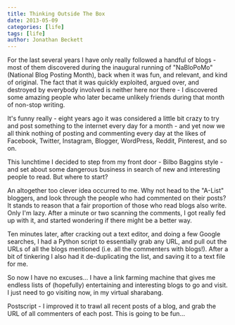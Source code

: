 ```yaml
---
title: Thinking Outside The Box
date: 2013-05-09
categories: [life]
tags: [life]
author: Jonathan Beckett
---
```


For the last several years I have only really followed a handful of blogs - most of them discovered during the inaugural running of "NaBloPoMo" (National Blog Posting Month), back when it was fun, and relevant, and kind of original. The fact that it was quickly exploited, argued over, and destroyed by everybody involved is neither here nor there - I discovered some amazing people who later became unlikely friends during that month of non-stop writing.

It's funny really - eight years ago it was considered a little bit crazy to try and post something to the internet every day for a month - and yet now we all think nothing of posting and commenting every day at the likes of Facebook, Twitter, Instagram, Blogger, WordPress, Reddit, Pinterest, and so on.

This lunchtime I decided to step from my front door - Bilbo Baggins style - and set about some dangerous business in search of new and interesting people to read. But where to start?

An altogether too clever idea occurred to me. Why not head to the "A-List" bloggers, and look through the people who had commented on their posts? It stands to reason that a fair proportion of those who read blogs also write. Only I'm lazy. After a minute or two scanning the comments, I got really fed up with it, and started wondering if there might be a better way.

Ten minutes later, after cracking out a text editor, and doing a few Google searches, I had a Python script to essentially grab any URL, and pull out the URLs of all the blogs mentioned (i.e. all the commenters with blogs!). After a bit of tinkering I also had it de-duplicating the list, and saving it to a text file for me.

So now I have no excuses... I have a link farming machine that gives me endless lists of (hopefully) entertaining and interesting blogs to go and visit. I just need to go visiting now, in my virtual sharabang.

Postscript - I improved it to trawl all recent posts of a blog, and grab the URL of all commenters of each post. This is going to be fun...